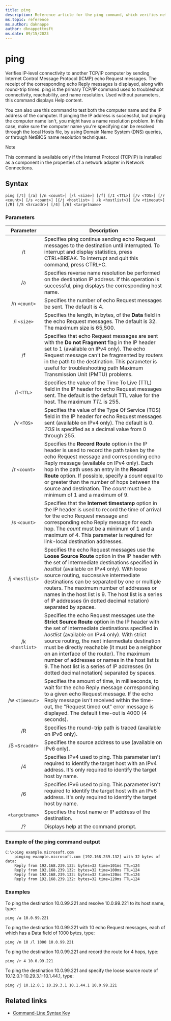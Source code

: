 ```yaml
---
title: ping
description: Reference article for the ping command, which verifies network connectivity.
ms.topic: reference
ms.author: daknappe
author: dknappettmsft
ms.date: 09/15/2023
---
```


# ping



Verifies IP-level connectivity to another TCP/IP computer by sending Internet Control Message Protocol (ICMP) echo Request messages. The receipt of the corresponding echo Reply messages is displayed, along with round-trip times. ping is the primary TCP/IP command used to troubleshoot connectivity, reachability, and name resolution. Used without parameters, this command displays Help content.

You can also use this command to test both the computer name and the IP address of the computer. If pinging the IP address is successful, but pinging the computer name isn't, you might have a name resolution problem. In this case, make sure the computer name you're specifying can be resolved through the local Hosts file, by using Domain Name System (DNS) queries, or through NetBIOS name resolution techniques.

> [!NOTE]
> This command is available only if the Internet Protocol (TCP/IP) is installed as a component in the properties of a network adapter in Network Connections.

## Syntax

```
ping [/t] [/a] [/n <count>] [/l <size>] [/f] [/I <TTL>] [/v <TOS>] [/r <count>] [/s <count>] [{/j <hostlist> | /k <hostlist>}] [/w <timeout>] [/R] [/S <Srcaddr>] [/4] [/6] <targetname>
```

### Parameters

| Parameter | Description |
|:--:|---|
| /t | Specifies ping continue sending echo Request messages to the destination until interrupted. To interrupt and display statistics, press CTRL+BREAK. To interrupt and quit this command, press CTRL+C. |
| /a | Specifies reverse name resolution be performed on the destination IP address. If this operation is successful, ping displays the corresponding host name. |
| /n `<count>` | Specifies the number of echo Request messages be sent. The default is 4. |
| /l `<size>` | Specifies the length, in bytes, of the **Data** field in the echo Request messages. The default is 32. The maximum size is 65,500. |
| /f | Specifies that echo Request messages are sent with the **Do not Fragment** flag in the IP header set to 1 (available on IPv4 only). The echo Request message can't be fragmented by routers in the path to the destination. This parameter is useful for troubleshooting path Maximum Transmission Unit (PMTU) problems. |
| /i `<TTL>` | Specifies the value of the Time To Live (TTL) field in the IP header for echo Request messages sent. The default is the default TTL value for the host. The maximum *TTL* is 255. |
| /v `<TOS>` | Specifies the value of the Type Of Service (TOS) field in the IP header for echo Request messages sent (available on IPv4 only). The default is 0. *TOS* is specified as a decimal value from 0 through 255. |
| /r `<count>` | Specifies the **Record Route** option in the IP header is used to record the path taken by the echo Request message and corresponding echo Reply message (available on IPv4 only). Each hop in the path uses an entry in the **Record Route** option. If possible, specify a *count* equal to or greater than the number of hops between the source and destination. The *count* must be a minimum of 1 and a maximum of 9. |
| /s `<count>` | Specifies that the **Internet timestamp** option in the IP header is used to record the time of arrival for the echo Request message and corresponding echo Reply message for each hop. The *count* must be a minimum of 1 and a maximum of 4. This parameter is required for link-local destination addresses. |
| /j `<hostlist>` | Specifies the echo Request messages use the **Loose Source Route** option in the IP header with the set of intermediate destinations specified in *hostlist* (available on IPv4 only). With loose source routing, successive intermediate destinations can be separated by one or multiple routers. The maximum number of addresses or names in the host list is 9. The host list is a series of IP addresses (in dotted decimal notation) separated by spaces. |
| /k `<hostlist>` | Specifies the echo Request messages use the **Strict Source Route** option in the IP header with the set of intermediate destinations specified in *hostlist* (available on IPv4 only). With strict source routing, the next intermediate destination must be directly reachable (it must be a neighbor on an interface of the router). The maximum number of addresses or names in the host list is 9. The host list is a series of IP addresses (in dotted decimal notation) separated by spaces. |
| /w `<timeout>` | Specifies the amount of time, in milliseconds, to wait for the echo Reply message corresponding to a given echo Request message. If the echo Reply message isn't received within the time-out, the "Request timed out" error message is displayed. The default time-out is 4000 (4 seconds). |
| /R | Specifies the round-trip path is traced (available on IPv6 only). |
| /S `<Srcaddr>` | Specifies the source address to use (available on IPv6 only). |
| /4 | Specifies IPv4 used to ping. This parameter isn't required to identify the target host with an IPv4 address. It's only required to identify the target host by name. |
| /6 | Specifies IPv6 used to ping. This parameter isn't required to identify the target host with an IPv6 address. It's only required to identify the target host by name. |
| `<targetname>` | Specifies the host name or IP address of the destination. |
| /? | Displays help at the command prompt. |

### Example of the ping command output

```
C:\>ping example.microsoft.com
    pinging example.microsoft.com [192.168.239.132] with 32 bytes of data:
    Reply from 192.168.239.132: bytes=32 time=101ms TTL=124
    Reply from 192.168.239.132: bytes=32 time=100ms TTL=124
    Reply from 192.168.239.132: bytes=32 time=120ms TTL=124
    Reply from 192.168.239.132: bytes=32 time=120ms TTL=124
```

### Examples

To ping the destination 10.0.99.221 and resolve 10.0.99.221 to its host name, type:

```
ping /a 10.0.99.221
```

To ping the destination 10.0.99.221 with 10 echo Request messages, each of which has a Data field of 1000 bytes, type:

```
ping /n 10 /l 1000 10.0.99.221
```

To ping the destination 10.0.99.221 and record the route for 4 hops, type:

```
ping /r 4 10.0.99.221
```

To ping the destination 10.0.99.221 and specify the loose source route of 10.12.0.1-10.29.3.1-10.1.44.1, type:

```
ping /j 10.12.0.1 10.29.3.1 10.1.44.1 10.0.99.221
```

## Related links

- [Command-Line Syntax Key](command-line-syntax-key.md)
